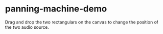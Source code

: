 # panning-machine-demo
Drag and drop the two rectangulars on the canvas to change the position of the two audio source. 
